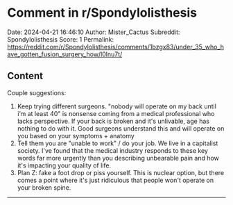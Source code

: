 # Comment in r/Spondylolisthesis

Date: 2024-04-21 16:46:10
Author: Mister_Cactus
Subreddit: Spondylolisthesis
Score: 1
Permalink: https://reddit.com/r/Spondylolisthesis/comments/1bzgx83/under_35_who_have_gotten_fusion_surgery_how/l0lnu7t/

## Content

Couple suggestions:

1) Keep trying different surgeons. "nobody will operate on my back until i’m at least 40" is nonsense coming from a medical professional who lacks perspective. If your back is broken and it's unlivable, age has nothing to do with it. Good surgeons understand this and will operate on you based on your symptoms + anatomy  
2) Tell them you are "unable to work" / do your job. We live in a capitalist society. I've found that the medical industry responds to these key words far more urgently than you describing unbearable pain and how it's impacting your quality of life.  
3) Plan Z: fake a foot drop or piss yourself. This is nuclear option, but there comes a point where it's just ridiculous that people won't operate on your broken spine.

---
